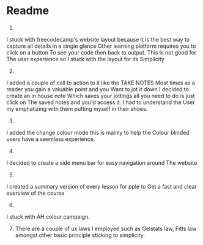 # Readme

1.
I stuck with freecodecamp's website layout because
It is the best way to capture all details in a single glance 
Other learning platform requires you to click on a button
To see your code then back to output. This is not good for
The user experience so I stuck with the layout for its 
Simplicity

2.
I added a couple of call to action to it like the TAKE NOTES 
Most times as a reader you gain a valuable point and you 
Want to jot it down I decided to create an in house note
Which saves your jottings all you need to do is just click on 
The saved notes and you'd access it. I had to understand the 
User my emphatizing with them putting myself in their shoes. 

3. 
I added the change colour mode this is mainly to help the 
Colour blinded users have a seemless experience.

4.
I decided to create a side menu bar for easy navigation around
The website

5. 
I created a summary version of every lesson for pple to
Get a fast and clear overview of the course

6. 
I stuck with AH colour campaign.

7. There are a couple of ux laws I employed such as
Gelstats law, Fitts law amongst other basic principle sticking to simplicity. 
